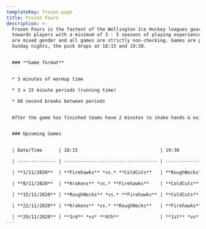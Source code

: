 ```yaml
---
templateKey: frozen-page
title: Frozen Fours
description: >-
  Frozen Fours is the fastest of the Wellington Ice Hockey leagues geared
  towards players with a minimum of 3 - 5 seasons of playing experience. Teams
  are mixed gender and all games are strictly non-checking. Games are played
  Sunday nights, the puck drops at 18:15 and 19:30.


  ### **Game format**


  * 3 minutes of warmup time

  * 3 x 15 minute periods (running time)

  * 60 second breaks between periods


  After the game has finished teams have 2 minutes to shake hands & exit the ice so it can be groomed for the next game


  ### Upcoming Games


  | Date/Time      | 18:15                              | 19:30                             |

  | -------------- | ---------------------------------- | --------------------------------- |

  | **1/11/2020**  | **Firehawks** *vs.* **ColdCuts**   | **RoughNecks** *vs.* **Krakens**  |

  | **8/11/2020**  | **Krakens** *vs.* **Firehawks**    | **ColdCuts** *vs.* **RoughNecks** |

  | **15/11/2020** | **RoughNecks** *vs.* **Firehawks** | **ColdCuts** *vs.* **Krakens**    |

  | **22/11/2020** | **Krakens** *vs.* **RoughNecks**   | **Firehawks** *vs.* **ColdCuts**  |

  | **29/11/2020** | **3rd** *vs* **4th**               | **1st** *vs* **2nd**              |
---
```


